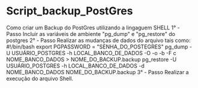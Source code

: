 # Script_backup_PostGres
Como criar um Backup do PostGres utilizando a lingaguem SHELL  1° - Passo  Incluir as variáveis de ambiente "pg_dump" e "pg_restore" do postgres  2° - Passo  Realizar as mudanças de dados do arquivo tais como:  #!/bin/bash  export PGPASSWORD = "SENHA_DO_POSTEGRES"  pg_dump -U USUÁRIO_POSTGRES -h LOCAL_BANCO_DE_DADOS -O -o -b -F c NOME_BANCO_DADOS > NOME_DO_BACKUP.backup  pg_restore -U USUÁRIO_POSTGRES -h LOCAL_BANCO_DE_DADOS -d NOME_BANCO_DADOS NOME_DO_BACKUP.backup  3° - Passo  Realizar a execução do arquivo Shell.
